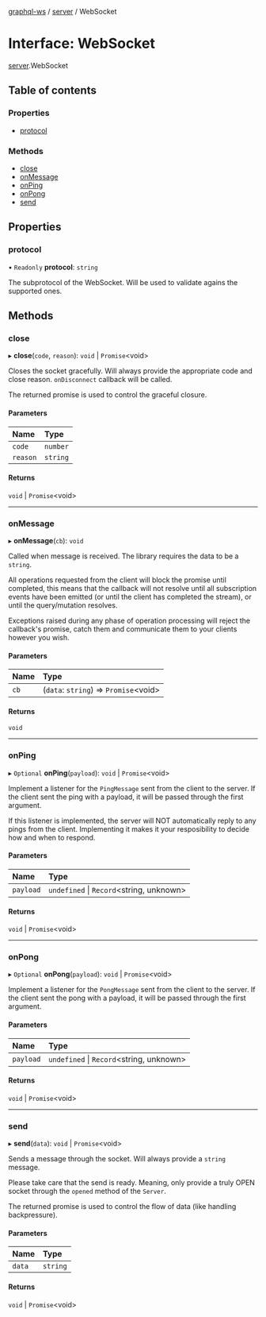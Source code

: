 [graphql-ws](../README.md) / [server](../modules/server.md) / WebSocket

# Interface: WebSocket

[server](../modules/server.md).WebSocket

## Table of contents

### Properties

- [protocol](server.websocket.md#protocol)

### Methods

- [close](server.websocket.md#close)
- [onMessage](server.websocket.md#onmessage)
- [onPing](server.websocket.md#onping)
- [onPong](server.websocket.md#onpong)
- [send](server.websocket.md#send)

## Properties

### protocol

• `Readonly` **protocol**: `string`

The subprotocol of the WebSocket. Will be used
to validate agains the supported ones.

## Methods

### close

▸ **close**(`code`, `reason`): `void` \| `Promise`<void\>

Closes the socket gracefully. Will always provide
the appropriate code and close reason. `onDisconnect`
callback will be called.

The returned promise is used to control the graceful
closure.

#### Parameters

| Name | Type |
| :------ | :------ |
| `code` | `number` |
| `reason` | `string` |

#### Returns

`void` \| `Promise`<void\>

___

### onMessage

▸ **onMessage**(`cb`): `void`

Called when message is received. The library requires the data
to be a `string`.

All operations requested from the client will block the promise until
completed, this means that the callback will not resolve until all
subscription events have been emitted (or until the client has completed
the stream), or until the query/mutation resolves.

Exceptions raised during any phase of operation processing will
reject the callback's promise, catch them and communicate them
to your clients however you wish.

#### Parameters

| Name | Type |
| :------ | :------ |
| `cb` | (`data`: `string`) => `Promise`<void\> |

#### Returns

`void`

___

### onPing

▸ `Optional` **onPing**(`payload`): `void` \| `Promise`<void\>

Implement a listener for the `PingMessage` sent from the client to the server.
If the client sent the ping with a payload, it will be passed through the
first argument.

If this listener is implemented, the server will NOT automatically reply
to any pings from the client. Implementing it makes it your resposibility
to decide how and when to respond.

#### Parameters

| Name | Type |
| :------ | :------ |
| `payload` | `undefined` \| `Record`<string, unknown\> |

#### Returns

`void` \| `Promise`<void\>

___

### onPong

▸ `Optional` **onPong**(`payload`): `void` \| `Promise`<void\>

Implement a listener for the `PongMessage` sent from the client to the server.
If the client sent the pong with a payload, it will be passed through the
first argument.

#### Parameters

| Name | Type |
| :------ | :------ |
| `payload` | `undefined` \| `Record`<string, unknown\> |

#### Returns

`void` \| `Promise`<void\>

___

### send

▸ **send**(`data`): `void` \| `Promise`<void\>

Sends a message through the socket. Will always
provide a `string` message.

Please take care that the send is ready. Meaning,
only provide a truly OPEN socket through the `opened`
method of the `Server`.

The returned promise is used to control the flow of data
(like handling backpressure).

#### Parameters

| Name | Type |
| :------ | :------ |
| `data` | `string` |

#### Returns

`void` \| `Promise`<void\>
